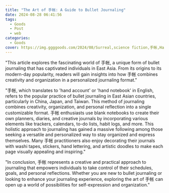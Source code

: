 ```yaml
---
title: "The Art of 手帐: A Guide to Bullet Journaling"
date: 2024-08-28 06:41:56
tags:
  - Goods
  - Post
  - web
categories:
  - Goods
cover: https://img.ggggoods.com/2024/08/Surreal,science fiction,手帐,Handbook,technology,tech,diagrams,renderings,colors_20240830_00001_.png
---
```


"This article explores the fascinating world of 手帐, a unique form of bullet journaling that has captivated individuals in East Asia. From its origins to its modern-day popularity, readers will gain insights into how 手帐 combines creativity and organization in a personalized journaling format."

"手帐, which translates to 'hand account' or 'hand notebook' in English, refers to the popular practice of bullet journaling in East Asian countries, particularly in China, Japan, and Taiwan. This method of journaling combines creativity, organization, and personal reflection into a single customizable format. 手帐 enthusiasts use blank notebooks to create their own planners, diaries, and creative journals by incorporating various elements like trackers, calendars, to-do lists, habit logs, and more. This holistic approach to journaling has gained a massive following among those seeking a versatile and personalized way to stay organized and express themselves. Many 手帐 practitioners also enjoy decorating their journals with washi tapes, stickers, hand lettering, and artistic doodles to make each page visually appealing and inspiring."

"In conclusion, 手帐 represents a creative and practical approach to journaling that empowers individuals to take control of their schedules, goals, and personal reflections. Whether you are new to bullet journaling or looking to enhance your journaling experience, exploring the art of 手帐 can open up a world of possibilities for self-expression and organization."
